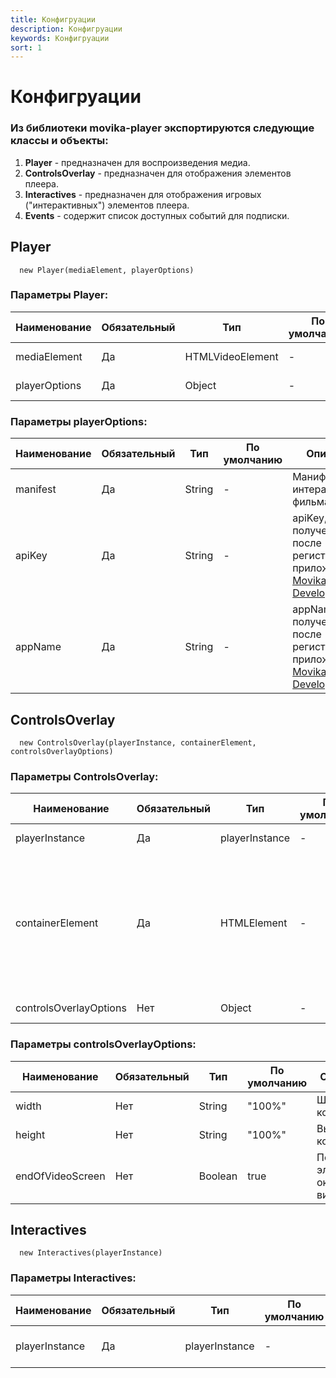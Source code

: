 ```yaml
---
title: Конфигруации
description: Конфигруации
keywords: Конфигруации
sort: 1
---
```


# Конфигруации

### Из библиотеки movika-player экспортируются следующие классы и объекты:

1. **Player** - предназначен для воспроизведения медиа.
2. **ControlsOverlay** - предназначен для отображения элементов плеера.
3. **Interactives** - предназначен для отображения игровых ("интерактивных") элементов плеера.
4. **Events** - содержит список доступных событий для подписки.

## Player

```
  new Player(mediaElement, playerOptions)
```

### **Параметры Player**:

| Наименование  | Обязательный | Тип              | По умолчанию | Описание            |
| ------------- | ------------ | ---------------- | ------------ | ------------------- |
| mediaElement  | Да           | HTMLVideoElement | -            | DOM-элемент         |
| playerOptions | Да           | Object           | -            | Конфигурации плеера |

### **Параметры playerOptions:**

| Наименование | Обязательный | Тип    | По умолчанию | Описание                                                                                            |
| ------------ | ------------ | ------ | ------------ | --------------------------------------------------------------------------------------------------- |
| manifest     | Да           | String | -            | Манифест интерактивного фильма                                                                      |
| apiKey       | Да           | String | -            | apiKey, полученный после регистрации приложения в [Movika Developer](https://developer.movika.com)  |
| appName      | Да           | String | -            | appName, полученный после регистрации приложения в [Movika Developer](https://developer.movika.com) |

## ControlsOverlay

```
  new ControlsOverlay(playerInstance, containerElement, controlsOverlayOptions)
```

### **Параметры ControlsOverlay:**

| Наименование           | Обязательный | Тип            | По умолчанию | Описание                                                                                                 |
| ---------------------- | ------------ | -------------- | ------------ | -------------------------------------------------------------------------------------------------------- |
| playerInstance         | Да           | playerInstance | -            | Экземпляр класса Player                                                                                  |
| containerElement       | Да           | HTMLElement    | -            | Элемент, внутри которого будут находится сам плеер, элементы управления плеера и игровые элементы плеера |
| controlsOverlayOptions | Нет          | Object         | -            | Конфигурации ControlsOverlay                                                                             |

### **Параметры controlsOverlayOptions:**

| Наименование     | Обязательный | Тип     | По умолчанию | Описание                        |
| ---------------- | ------------ | ------- | ------------ | ------------------------------- |
| width            | Нет          | String  | "100%"       | Ширина контейнера               |
| height           | Нет          | String  | "100%"       | Высота контейнера               |
| endOfVideoSсreen | Нет          | Boolean | true         | Показать элемент окочания видео |

## Interactives

```
  new Interactives(playerInstance)
```

### **Параметры Interactives:**

| Наименование   | Обязательный | Тип            | По умолчанию | Описание                |
| -------------- | ------------ | -------------- | ------------ | ----------------------- |
| playerInstance | Да           | playerInstance | -            | Экземпляр класса Player |
